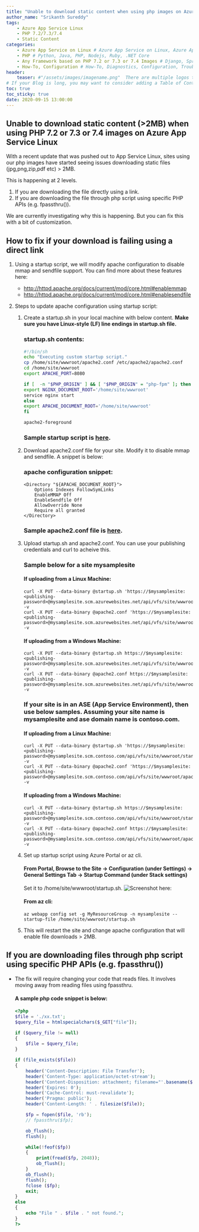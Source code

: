```yaml
---
title: "Unable to download static content when using php images on Azure App Service - Linux"
author_name: "Srikanth Sureddy"
tags:
    - Azure App Service Linux
    - PHP 7.2/7.3/7.4
    - Static Content
categories:
    - Azure App Service on Linux # Azure App Service on Linux, Azure App Service on Windows, Function App, Azure VM, Azure SDK
    - PHP # Python, Java, PHP, Nodejs, Ruby, .NET Core
    - Any Framework based on PHP 7.2 or 7.3 or 7.4 Images # Django, Spring Boot, CodeIgnitor, ExpressJS
    - How-To, Configuration # How-To, Diagnostics, Configuration, Troubleshooting, Performance
header:
    teaser: #"/assets/images/imagename.png"  There are multiple logos that can be used in "/assets/images" if you choose to add one.
# If your Blog is long, you may want to consider adding a Table of Contents by adding the following two settings.
toc: true
toc_sticky: true
date: 2020-09-15 13:00:00
---
```


## Unable to download static content (>2MB) when using PHP 7.2 or 7.3 or 7.4 images on Azure App Service Linux

With a recent update that was pushed out to App Service Linux, sites using our php images have started seeing issues downloading static files (jpg,png,zip,pdf etc) > 2MB.

This is happening at 2 levels. 
1. If you are downloading the file directly using a link. 
2. If you are downloading the file through php script using specific PHP APIs (e.g. fpassthru()).

We are currently investigating why this is happening. But you can fix this with a bit of customization.

## How to fix if your download is failing using a direct link

1. Using a  startup script, we will modify apache configuration to disable mmap and sendfile support. You can find more about these features here: 
    - <http://httpd.apache.org/docs/current/mod/core.html#enablemmap>
    - <http://httpd.apache.org/docs/current/mod/core.html#enablesendfile>

2. Steps to update apache configuration using startup script:

   1. Create a startup.sh in your local machine with below content. **Make sure you have Linux-style (LF) line endings in startup.sh file.**

        ### startup.sh contents:
        ```bash    
        #!/bin/sh
        echo "Executing custom startup script."
        cp /home/site/wwwroot/apache2.conf /etc/apache2/apache2.conf
        cd /home/site/wwwroot
        export APACHE_PORT=8080

        if [  -n "$PHP_ORIGIN" ] && [ "$PHP_ORIGIN" = "php-fpm" ]; then
        export NGINX_DOCUMENT_ROOT='/home/site/wwwroot'
        service nginx start
        else
        export APACHE_DOCUMENT_ROOT='/home/site/wwwroot'
        fi

        apache2-foreground    
        ```

        ### Sample startup script is [here](https://appsvcphp.blob.core.windows.net/public/startup.sh).


    2. Download apache2.conf file for your site. Modify it to disable mmap and sendfile. A snippet is below: 
        ### apache configuration snippet:
        ```
        <Directory "${APACHE_DOCUMENT_ROOT}">
    	    Options Indexes FollowSymLinks
	        EnableMMAP Off
    	    EnableSendfile Off
	        AllowOverride None
	        Require all granted
        </Directory>
        ```
        ### Sample apache2.conf file is [here](https://appsvcphp.blob.core.windows.net/public/apache2.conf).

    
    3. Upload startup.sh and apache2.conf. You can use your publishing credentials and curl to acheive this. 

        ### Sample below for a site mysamplesite 
        
        #### If uploading from a Linux Machine:
        ```
        curl -X PUT --data-binary @startup.sh 'https://$mysamplesite:<publishing-password>@mysamplesite.scm.azurewebsites.net/api/vfs/site/wwwroot/starup.sh' -v
        curl -X PUT --data-binary @apache2.conf 'https://$mysamplesite:<publishing-password>@mysamplesite.scm.azurewebsites.net/api/vfs/site/wwwroot/apache2.conf' -v
        ```        

        #### If uploading from a Windows Machine:
        ````
        curl -X PUT --data-binary @startup.sh https://$mysamplesite:<publishing-password>@mysamplesite.scm.azurewebsites.net/api/vfs/site/wwwroot/startup.sh -v
        curl -X PUT --data-binary @apache2.conf https://$mysamplesite:<publishing-password>@mysamplesite.scm.azurewebsites.net/api/vfs/site/wwwroot/apache2.conf -v
        ````

        ### If your site is in an ASE (App Service Environment), then use below samples. Assuming your site name is mysamplesite and ase domain name is contoso.com.

        #### If uploading from a Linux Machine:
        ```
        curl -X PUT --data-binary @startup.sh 'https://$mysamplesite:<publishing-password>@mysamplesite.scm.contoso.com/api/vfs/site/wwwroot/starup.sh' -v
        curl -X PUT --data-binary @apache2.conf 'https://$mysamplesite:<publishing-password>@mysamplesite.scm.contoso.com/api/vfs/site/wwwroot/apache2.conf' -v
        ```
        #### If uploading from a Windows Machine:
        ```
        curl -X PUT --data-binary @startup.sh https://$mysamplesite:<publishing-password>@mysamplesite.scm.contoso.com/api/vfs/site/wwwroot/startup.sh -v
        curl -X PUT --data-binary @apache2.conf https://$mysamplesite:<publishing-password>@mysamplesite.scm.contoso.com/api/vfs/site/wwwroot/apache2.conf -v
        ```

    4. Set up startup script using Azure Portal or az cli.
    
        #### From Portal, Browse to the Site -> Configuration (under Settings) -> General Settings Tab -> Startup Command (under Stack settings)

        Set it to /home/site/wwwroot/startup.sh. 
        ![Screenshot here:](/assets/images/capture.png)

        #### From az cli: 
        ```cli
        az webapp config set -g MyResourceGroup -n mysamplesite --startup-file /home/site/wwwroot/startup.sh
        ```
    5. This will restart the site and change apache configuration that will enable file downloads > 2MB.



## If you are downloading files through php script using specific PHP APIs (e.g. fpassthru())

- The fix will require changing your code that reads files. It involves moving away from reading files using fpassthru. 

    #### A sample php code snippet is below: 

    ```php
    <?php
    $file = './xx.txt';
    $query_file = htmlspecialchars($_GET["file"]);

    if ($query_file != null)
    {
        $file = $query_file;
    }

    if (file_exists($file))
    {
        header('Content-Description: File Transfer');
        header('Content-Type: application/octet-stream');
        header('Content-Disposition: attachment; filename="'.basename($file).'"');
        header('Expires: 0');
        header('Cache-Control: must-revalidate');
        header('Pragma: public');
        header('Content-Length: ' . filesize($file));

        $fp = fopen($file, 'rb');
        // fpassthru($fp);

        ob_flush();
        flush();

        while(!feof($fp))
        {
            print(fread($fp, 2048));
            ob_flush();
        }
        ob_flush();
        flush();
        fclose ($fp);
        exit;
    }
    else
    {
        echo "File " . $file . " not found.";
    }
    ?>
    ```


